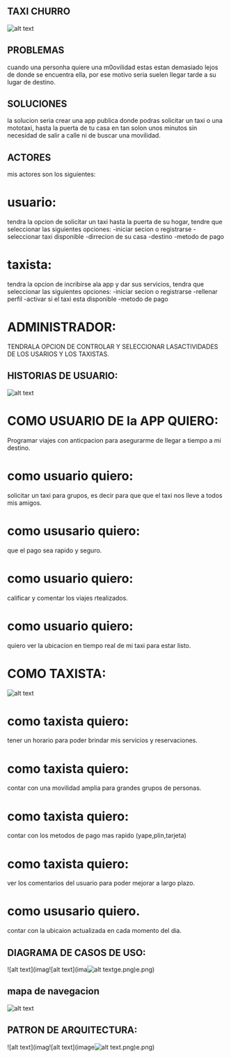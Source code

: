 ## TAXI CHURRO

![alt text](image-8.png)

## PROBLEMAS
cuando una personha quiere una m0ovilidad estas estan demasiado lejos de donde se encuentra ella, por ese motivo seria suelen llegar tarde a su lugar de destino.

## SOLUCIONES
la solucion seria crear una app publica donde podras solicitar un taxi o una mototaxi, hasta la puerta de tu casa en tan solon unos minutos sin necesidad de salir a calle ni de buscar una movilidad.

## ACTORES
mis actores son los siguientes:
# usuario:
tendra la opcion de solicitar un taxi hasta la puerta de su hogar, tendre que seleccionar las siguientes opciones:
-iniciar secion o registrarse
-seleccionar taxi disponible
-dirrecion de su casa
-destino
-metodo de pago 
# taxista:
tendra la opcion de incribirse ala app y dar sus servicios, tendra que seleccionar las siguientes opciones:
-iniciar secion o registrarse
-rellenar perfil
-activar si el taxi esta disponible
-metodo de pago
# ADMINISTRADOR:
TENDRALA OPCION DE CONTROLAR Y SELECCIONAR LASACTIVIDADES DE LOS USARIOS Y LOS TAXISTAS.

## HISTORIAS DE USUARIO:
![alt text](image-2.png)

# COMO USUARIO DE la APP QUIERO:
Programar viajes con anticpacion para asegurarme de llegar a tiempo a mi destino.
# como usuario quiero:
solicitar un taxi para grupos, es decir para que que el taxi nos lleve a todos mis amigos.
# como ususario quiero:
que el pago sea rapido y seguro.
# como usuario quiero:
calificar y comentar los viajes rtealizados.
# como usuario quiero:
quiero ver la ubicacion en tiempo real de mi taxi para estar listo.

# COMO TAXISTA:
![alt text](image-3.png)
# como taxista quiero:
tener un horario para poder brindar mis servicios y reservaciones.
# como taxista quiero:
contar con una movilidad amplia para grandes grupos de personas.
# como taxista quiero:
contar con los metodos de pago mas rapido (yape,plin,tarjeta)
# como taxista quiero:
ver los comentarios del usuario para poder mejorar a largo plazo.
# como ususario quiero.
contar con la ubicaion actualizada en cada momento del dia.


## DIAGRAMA DE CASOS DE USO:
![alt text](imag![alt text](ima![alt text](image-1.png)ge.png)e.png)


## mapa de navegacion
![alt text](image-4.png)

## PATRON DE ARQUITECTURA:
 ![alt text](imag![alt text](image![alt text](image.png).png)e.png)
